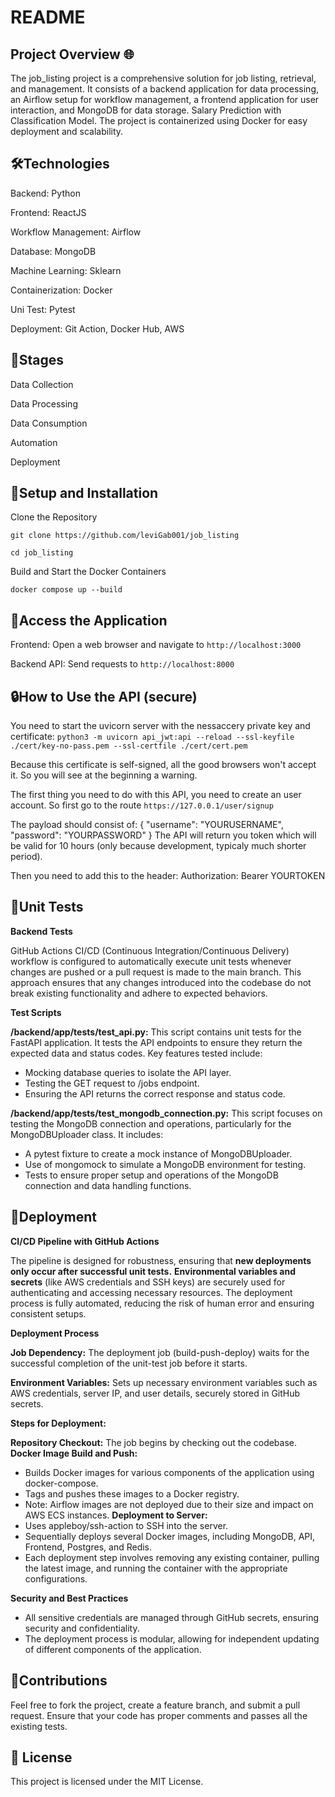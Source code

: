 # README

## Project Overview 🌐

The job_listing project is a comprehensive solution for job listing, retrieval, and management. It consists of a backend application for data processing, an Airflow setup for workflow management, a frontend application for user interaction, and MongoDB for data storage. Salary Prediction with Classification Model. The project is containerized using Docker for easy deployment and scalability. 

## 🛠️Technologies

Backend: Python

Frontend: ReactJS

Workflow Management: Airflow

Database: MongoDB

Machine Learning: Sklearn

Containerization: Docker

Uni Test: Pytest

Deployment: Git Action, Docker Hub, AWS

## 🔄Stages

Data Collection

Data Processing

Data Consumption

Automation

Deployment

## 🔧Setup and Installation

Clone the Repository

`git clone https://github.com/leviGab001/job_listing`

`cd job_listing`

Build and Start the Docker Containers

`docker compose up --build`

## 🚀Access the Application

Frontend: Open a web browser and navigate to `http://localhost:3000`

Backend API: Send requests to `http://localhost:8000`

## 🔒How to Use the API (secure)

You need to start the uvicorn server with the nessaccery private key and certificate:
`python3 -m uvicorn api_jwt:api --reload --ssl-keyfile ./cert/key-no-pass.pem --ssl-certfile ./cert/cert.pem`

Because this certificate is self-signed, all the good browsers won't accept it. So you will see at the beginning a warning.

The first thing you need to do with this API, you need to create an user account. So first go to the route
`https://127.0.0.1/user/signup`

The payload should consist of:
{
"username": "YOURUSERNAME",
"password": "YOURPASSWORD"
}
The API will return you token which will be valid for 10 hours (only because development, typicaly much shorter period).

Then you need to add this to the header:
Authorization: Bearer YOURTOKEN

## 🧪Unit Tests
**Backend Tests**

GitHub Actions CI/CD (Continuous Integration/Continuous Delivery) workflow is configured to automatically execute unit tests whenever changes are pushed or a pull request is made to the main branch. This approach ensures that any changes introduced into the codebase do not break existing functionality and adhere to expected behaviors.

**Test Scripts**

**/backend/app/tests/test_api.py:** This script contains unit tests for the FastAPI application. It tests the API endpoints to ensure they return the expected data and status codes. Key features tested include:

* Mocking database queries to isolate the API layer.
* Testing the GET request to /jobs endpoint.
* Ensuring the API returns the correct response and status code.

**/backend/app/tests/test_mongodb_connection.py:** This script focuses on testing the MongoDB connection and operations, particularly for the MongoDBUploader class. It includes:

* A pytest fixture to create a mock instance of MongoDBUploader.
* Use of mongomock to simulate a MongoDB environment for testing.
* Tests to ensure proper setup and operations of the MongoDB connection and data handling functions.

## 🧪Deployment

**CI/CD Pipeline with GitHub Actions**

The pipeline is designed for robustness, ensuring that **new deployments only occur after successful unit tests.**
**Environmental variables and secrets** (like AWS credentials and SSH keys) are securely used for authenticating and accessing necessary resources.
The deployment process is fully automated, reducing the risk of human error and ensuring consistent setups.

**Deployment Process**

**Job Dependency:** The deployment job (build-push-deploy) waits for the successful completion of the unit-test job before it starts.

**Environment Variables:** Sets up necessary environment variables such as AWS credentials, server IP, and user details, securely stored in GitHub secrets.

**Steps for Deployment:**

**Repository Checkout:** The job begins by checking out the codebase.
**Docker Image Build and Push:**
* Builds Docker images for various components of the application using docker-compose.
* Tags and pushes these images to a Docker registry.
* Note: Airflow images are not deployed due to their size and impact on AWS ECS instances.
**Deployment to Server:**
* Uses appleboy/ssh-action to SSH into the server.
* Sequentially deploys several Docker images, including MongoDB, API, Frontend, Postgres, and Redis.
* Each deployment step involves removing any existing container, pulling the latest image, and running the container with the appropriate configurations.

**Security and Best Practices**
* All sensitive credentials are managed through GitHub secrets, ensuring security and confidentiality.
* The deployment process is modular, allowing for independent updating of different components of the application.



## 🤝Contributions

Feel free to fork the project, create a feature branch, and submit a pull request. Ensure that your code has proper comments and passes all the existing tests.

## 📜 License
This project is licensed under the MIT License.
